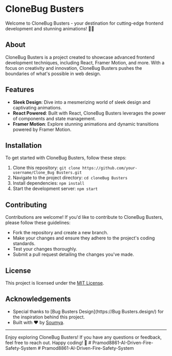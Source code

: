 # CloneBug Busters

Welcome to CloneBug Busters - your destination for cutting-edge frontend development and stunning animations! 🚀✨

## About

CloneBug Busters is a project created to showcase advanced frontend development techniques, including React, Framer Motion, and more. With a focus on creativity and innovation, CloneBug Busters pushes the boundaries of what's possible in web design.

## Features

- **Sleek Design**: Dive into a mesmerizing world of sleek design and captivating animations.
- **React Powered**: Built with React, CloneBug Busters leverages the power of components and state management.
- **Framer Motion**: Explore stunning animations and dynamic transitions powered by Framer Motion.

## Installation

To get started with CloneBug Busters, follow these steps:

1. Clone this repository: `git clone https://github.com/your-username/Clone_Bug Busters.git`
2. Navigate to the project directory: `cd cloneBug Busters`
3. Install dependencies: `npm install`
4. Start the development server: `npm start`

## Contributing

Contributions are welcome! If you'd like to contribute to CloneBug Busters, please follow these guidelines:

- Fork the repository and create a new branch.
- Make your changes and ensure they adhere to the project's coding standards.
- Test your changes thoroughly.
- Submit a pull request detailing the changes you've made.

## License

This project is licensed under the [MIT License](LICENSE).

## Acknowledgements

- Special thanks to [Bug Busters Design](https://Bug Busters.design/) for the inspiration behind this project.
- Built with ❤️ by [Soumya](https://github.com/sonu4435).

---

Enjoy exploring CloneBug Busters! If you have any questions or feedback, feel free to reach out. Happy coding! 🌟
#   P r a m o d 8 8 6 1 - A I - D r i v e n - F i r e - S a f e t y - S y s t e m  
 #   P r a m o d 8 8 6 1 - A I - D r i v e n - F i r e - S a f e t y - S y s t e m  
 